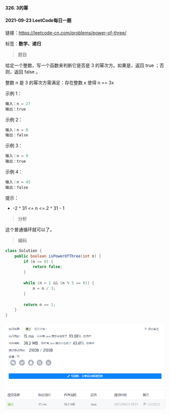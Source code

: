 #### 326. 3的幂

#### 2021-09-23 LeetCode每日一题

链接：https://leetcode-cn.com/problems/power-of-three/

标签：**数学、递归**

> 题目

给定一个整数，写一个函数来判断它是否是 3 的幂次方。如果是，返回 true ；否则，返回 false 。

整数 n 是 3 的幂次方需满足：存在整数 x 使得 n == 3x

示例 1：

```java
输入：n = 27
输出：true
```

示例 2：

```java
输入：n = 0
输出：false
```

示例 3：

```java
输入：n = 9
输出：true
```

示例 4：

```java
输入：n = 45
输出：false
```


提示：

- -2 ^ 31 <= n <= 2 ^ 31 - 1

> 分析

这个普通循环就可以了。

> 编码

```java
class Solution {
    public boolean isPowerOfThree(int n) {
        if (n <= 0) {
            return false;
        }

        while (n > 1 && (n % 3 == 0)) {
            n = n / 3;
        }

        return n == 1;
    }
}
```

![image-20210923195135185](326.3的幂.assets/image-20210923195135185.png)